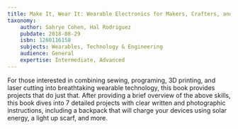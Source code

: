 ```yaml
---
title: Make It, Wear It: Wearable Electronics for Makers, Crafters, and Cosplayers
taxonomy:
	author: Sahrye Cohen, Hal Rodriguez
	pubdate: 2018-08-29
	isbn: 1260116158
	subjects: Wearables, Technology & Engineering
	audience: General
	expertise: Intermediate, Advanced
---
```

For those interested in combining sewing, programing, 3D printing, and laser cutting into breathtaking wearable technology, this book provides projects that do just that.  After providing a brief overview of the above skills, this book dives into 7 detailed projects with clear written and photographic instructions, including a backpack that will charge your devices using solar energy, a light up scarf, and more.